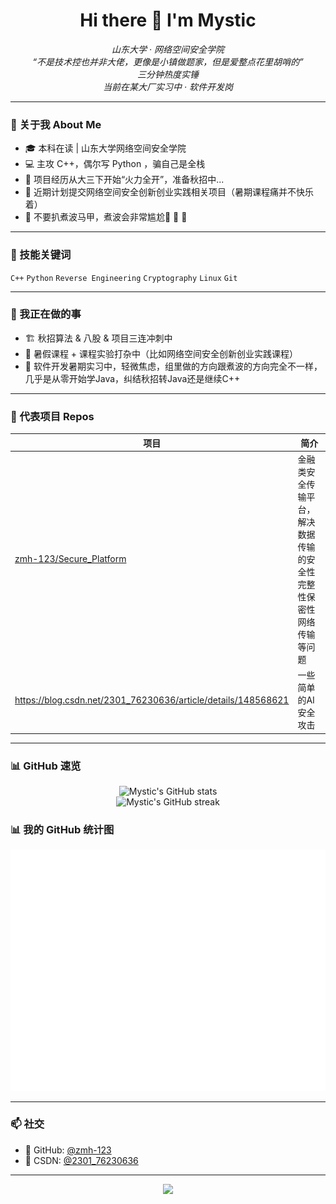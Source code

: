 <h1 align="center">Hi there 👋 I'm Mystic</h1>

<p align="center">
  <em>山东大学 · 网络空间安全学院</em><br/>
  <em>“不是技术控也并非大佬，更像是小镇做题家，但是爱整点花里胡哨的”</em><br/>
  <em>三分钟热度实锤</em><br/>
  <em>当前在某大厂实习中 · 软件开发岗</em>
</p>



---

### 🧠 关于我 About Me

- 🎓 本科在读 | 山东大学网络空间安全学院  
- 💻 主攻 C++，偶尔写 Python ，骗自己是全栈
- 🧩 项目经历从大三下开始“火力全开”，准备秋招中...
- 🔐 近期计划提交网络空间安全创新创业实践相关项目（暑期课程痛并不快乐着）
- 👀 不要扒煮波马甲，煮波会非常尴尬🙈 🙈 🙈

---

### 🚀 技能关键词

`C++` `Python` `Reverse Engineering` `Cryptography` `Linux` `Git`

---

### 🔧 我正在做的事

- 🏗️ 秋招算法 & 八股 & 项目三连冲刺中
- 🧪 暑假课程 + 课程实验打杂中（比如网络空间安全创新创业实践课程）
- 🧳 软件开发暑期实习中，轻微焦虑，组里做的方向跟煮波的方向完全不一样，几乎是从零开始学Java，纠结秋招转Java还是继续C++

---

### 📂 代表项目 Repos

| 项目                                                         | 简介                                                         |
| ------------------------------------------------------------ | ------------------------------------------------------------ |
| [zmh-123/Secure_Platform](https://github.com/zmh-123/Secure_Platform) | 金融类安全传输平台，解决数据传输的安全性完整性保密性网络传输等问题 |
| https://blog.csdn.net/2301_76230636/article/details/148568621 | 一些简单的AI安全攻击                                         |

---

### 📊 GitHub 速览

<p align="center">
  <img src="https://github-readme-stats.vercel.app/api?username=zmh-123&show_icons=true&theme=tokyonight&hide=prs" alt="Mystic's GitHub stats" />
  <br>
  <img src="https://github-readme-streak-stats.herokuapp.com/?user=zmh-123&theme=tokyonight" alt="Mystic's GitHub streak" />
</p>


### 📊 我的 GitHub 统计图

<p align="center">
  <img src="github-metrics.svg" alt="metrics" />
</p>


---

### 📫 社交

- 🐙 GitHub: [@zmh-123](https://github.com/zmh-123)
- 📝 CSDN: [@2301_76230636](https://blog.csdn.net/2301_76230636)

---

<p align="center">
  <img src="https://capsule-render.vercel.app/api?type=waving&color=gradient&height=100&section=footer"/>
</p>
